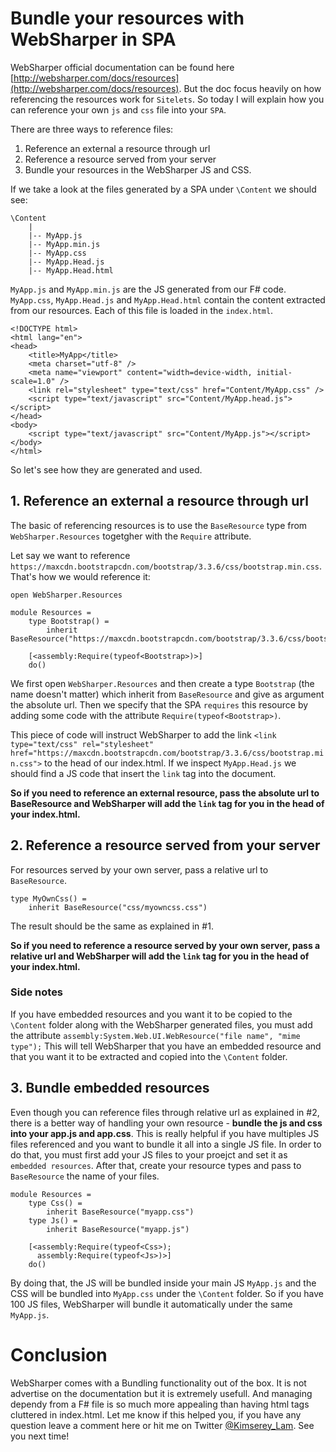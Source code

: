 # Bundle your resources with WebSharper in SPA

WebSharper official documentation can be found here [http://websharper.com/docs/resources](http://websharper.com/docs/resources).
But the doc focus heavily on how referencing the resources work for `Sitelets`.
So today I will explain how you can reference your own `js` and `css` file into your `SPA`.

There are three ways to reference files:

1. Reference an external a resource through url
2. Reference a resource served from your server
3. Bundle your resources in the WebSharper JS and CSS.

If we take a look at the files generated by a SPA under `\Content` we should see:
```
\Content
    |
    |-- MyApp.js
    |-- MyApp.min.js
    |-- MyApp.css
    |-- MyApp.Head.js
    |-- MyApp.Head.html
```

`MyApp.js` and `MyApp.min.js` are the JS generated from our F# code. 
`MyApp.css`, `MyApp.Head.js` and `MyApp.Head.html` contain the content extracted from our resources.
 Each of this file is loaded in the `index.html`.

```
<!DOCTYPE html>
<html lang="en">
<head>
    <title>MyApp</title>
    <meta charset="utf-8" />
    <meta name="viewport" content="width=device-width, initial-scale=1.0" />
    <link rel="stylesheet" type="text/css" href="Content/MyApp.css" />
    <script type="text/javascript" src="Content/MyApp.head.js"></script>
</head>
<body>
    <script type="text/javascript" src="Content/MyApp.js"></script>
</body>
</html>
```
 
So let's see how they are generated and used.

## 1. Reference an external a resource through url

The basic of referencing resources is to use the `BaseResource` type from `WebSharper.Resources` togetgher with the `Require` attribute.

Let say we want to reference `https://maxcdn.bootstrapcdn.com/bootstrap/3.3.6/css/bootstrap.min.css`.
That's how we would reference it:

```
open WebSharper.Resources

module Resources =
    type Bootstrap() =
        inherit BaseResource("https://maxcdn.bootstrapcdn.com/bootstrap/3.3.6/css/bootstrap.min.css")

    [<assembly:Require(typeof<Bootstrap>)>]
    do()
```

We first open `WebSharper.Resources` and then create a type `Bootstrap` (the name doesn't matter) which inherit from `BaseResource` and give as argument the absolute url.
Then we specify that the SPA `requires` this resource by adding some code with the attribute `Require(typeof<Bootstrap>)`.

This piece of code will instruct WebSharper to add the link `<link type="text/css" rel="stylesheet" href="https://maxcdn.bootstrapcdn.com/bootstrap/3.3.6/css/bootstrap.min.css">` to the head of our index.html.
If we inspect `MyApp.Head.js` we should find a JS code that insert the `link` tag into the document.

__So if you need to reference an external resource, pass the absolute url to BaseResource and WebSharper will add the `link` tag for you in the head of your index.html.__

## 2. Reference a resource served from your server

For resources served by your own server, pass a relative url to `BaseResource`.

```
type MyOwnCss() =
    inherit BaseResource("css/myowncss.css")
```

The result should be the same as explained in #1.

__So if you need to reference a resource served by your own server, pass a relative url and WebSharper will add the `link` tag for you in the head of your index.html.__

### Side notes

If you have embedded resources and you want it to be copied to the `\Content` folder along with the WebSharper generated files, you must add the attribute `assembly:System.Web.UI.WebResource("file name", "mime type");`
This will tell WebSharper that you have an embedded resource and that you want it to be extracted and copied into the `\Content` folder.

## 3. Bundle embedded resources

Even though you can reference files through relative url as explained in #2, there is a better way of handling your own resource - __bundle the js and css into your app.js and app.css__.
This is really helpful if you have multiples JS files referenced and you want to bundle it all into a single JS file.
In order to do that, you must first add your JS files to your proejct and set it as `embedded resources`.
After that, create your resource types and pass to `BaseResource` the name of your files.

```
module Resources =
    type Css() =
        inherit BaseResource("myapp.css")
    type Js() =
        inherit BaseResource("myapp.js")
        
    [<assembly:Require(typeof<Css>);
      assembly:Require(typeof<Js>)>]
    do()
```

By doing that, the JS will be bundled inside your main JS `MyApp.js` and the CSS will be bundled into `MyApp.css` under the `\Content` folder.
So if you have 100 JS files, WebSharper will bundle it automatically under the same `MyApp.js`.

# Conclusion

WebSharper comes with a Bundling functionality out of the box. It is not advertise on the documentation but it is extremely usefull.
And managing dependy from a F# file is so much more appealing than having html tags cluttered in index.html.
Let me know if this helped you, if you have any question leave a comment here or hit me on Twitter [@Kimserey_Lam](https://twitter.com/Kimserey_Lam).
See you next time!
